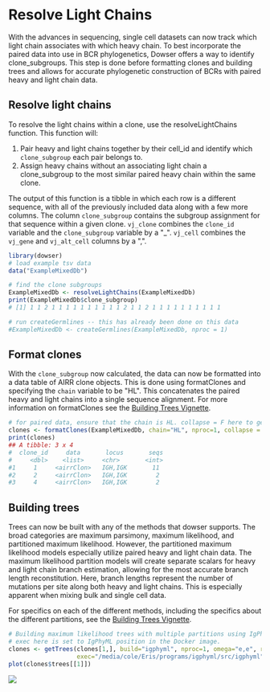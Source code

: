 # Resolve Light Chains

With the advances in sequencing, single cell datasets can now track which light chain associates with which heavy chain. To best incorporate the paired data into use in BCR phylogenetics, Dowser offers a way to identify clone_subgroups. This step is done before formatting clones and building trees and allows for accurate phylogenetic construction of BCRs with paired heavy and light chain data. 

## Resolve light chains 

To resolve the light chains within a clone, use the resolveLightChains function. This function will:

1. Pair heavy and light chains together by their cell_id and identify which `clone_subgroup` each pair belongs to. 
2. Assign heavy chains without an associating light chain a clone_subgroup to the most similar paired heavy chain within the same clone.

The output of this function is a tibble in which each row is a different sequence, with all of the previously included data along with a few more columns. The column `clone_subgroup` contains the subgroup assignment for that sequence within a given clone. `vj_clone` combines the `clone_id` variable and the `clone_subgroup` variable by a "_". `vj_cell` combines the `vj_gene` and `vj_alt_cell` columns by a ",". 


```r
library(dowser)
# load example tsv data
data("ExampleMixedDb")

# find the clone subgroups 
ExampleMixedDb <- resolveLightChains(ExampleMixedDb)
print(ExampleMixedDb$clone_subgroup)
# [1] 1 1 2 1 1 1 1 1 1 1 1 1 1 2 1 1 2 1 1 1 1 1 1 1 1 1 1
```


```r
# run createGermlines -- this has already been done on this data
#ExampleMixedDb <- createGermlines(ExampleMixedDb, nproc = 1)
```

## Format clones

With the `clone_subgroup` now calculated, the data can now be formatted into a data table of AIRR clone objects. This is done using formatClones and specifying the `chain` variable to be "HL". This concatenates the paired heavy and light chains into a single sequence alignment. For more information on formatClones see the [Building Trees Vignette](Building-Trees-Vignette.md).


```r
# for paired data, ensure that the chain is HL. collapse = F here to get multiple clones due to the sequences being very similar. 
clones <- formatClones(ExampleMixedDb, chain="HL", nproc=1, collapse = F)
print(clones)
## A tibble: 3 x 4
#  clone_id     data       locus       seqs    
#     <dbl>    <list>     <chr>       <int> 
#1     1     <airrClon>   IGH,IGK       11 
#2     2     <airrClon>   IGH,IGK        2 
#3     4     <airrClon>   IGH,IGK        2 
```
## Building trees 

Trees can now be built with any of the methods that dowser supports. The broad categories are maximum parsimony, maximum likelihood, and partitioned maximum likelihood. However, the partitioned maximum likelihood models especially utilize paired heavy and light chain data. The maximum likelihood partition models will create separate scalars for heavy and light chain branch estimation, allowing for the most accurate branch length reconstitution. Here, branch lengths represent the number of mutations per site along both heavy and light chains. This is especially apparent when mixing bulk and single cell data. 

For specifics on each of the different methods, including the specifics about the different partitions, see the [Building Trees Vignette](Building-Trees-Vignette.md).


```r
# Building maximum likelihood trees with multiple partitions using IgPhyML.
# exec here is set to IgPhyML position in the Docker image.
clones <- getTrees(clones[1,], build="igphyml", nproc=1, omega="e,e", rates="0,1", partition="hl",
                   exec="/media/cole/Eris/programs/igphyml/src/igphyml")
plot(clones$trees[[1]])
```
![]("hl_plot.png")
